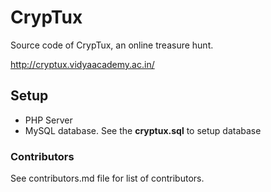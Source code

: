 # CrypTux

Source code of CrypTux, an online treasure hunt.

http://cryptux.vidyaacademy.ac.in/

## Setup

* PHP Server
* MySQL database. See the **cryptux.sql** to setup database

### Contributors

See contributors.md file for list of contributors.
